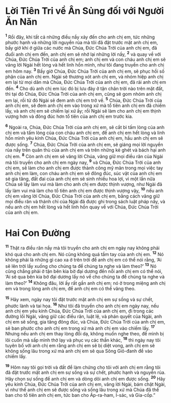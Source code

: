 # Lời Tiên Tri về Ân Sủng đối với Người Ăn Năn
<sup><b>1</b></sup> Rồi đây, khi tất cả những điều nầy xảy đến cho anh chị em, tức những phước hạnh và những lời nguyền rủa mà tôi đã đặt trước mặt anh chị em, bấy giờ khi ở giữa các nước mà Chúa, Ðức Chúa Trời của anh chị em, đã đuổi anh chị em đến, anh chị em sẽ nhớ lại những lời nầy, <sup><b>2</b></sup> và quay về với Chúa, Ðức Chúa Trời của anh chị em; anh chị em và con cháu anh chị em sẽ vâng lời Ngài hết lòng và hết linh hồn mình, như tôi đang truyền cho anh chị em hôm nay. <sup><b>3</b></sup> Bấy giờ Chúa, Ðức Chúa Trời của anh chị em, sẽ phục hồi số phận của anh chị em. Ngài sẽ thương xót anh chị em, và nhóm hiệp anh chị em lại từ mọi dân mà Chúa, Ðức Chúa Trời của anh chị em, đã rải anh chị em đến. <sup><b>4</b></sup> Cho dù anh chị em lúc đó bị lưu đày ở tận chân trời nào trên mặt đất, thì tại đó Chúa, Ðức Chúa Trời của anh chị em, cũng sẽ gom nhóm anh chị em lại, rồi từ đó Ngài sẽ đem anh chị em trở về. <sup><b>5</b></sup> Chúa, Ðức Chúa Trời của anh chị em, sẽ đem anh chị em vào trong xứ mà tổ tiên anh chị em đã chiếm lấy, và anh chị em sẽ chiếm lại xứ ấy; rồi Ngài sẽ làm cho anh chị em thịnh vượng hơn và đông đúc hơn tổ tiên của anh chị em trước kia.

<sup><b>6</b></sup> Ngoài ra, Chúa, Ðức Chúa Trời của anh chị em, sẽ cắt bì tấm lòng của anh chị em và tấm lòng của con cháu anh chị em, để anh chị em hết lòng và linh hồn mình yêu kính Chúa, Ðức Chúa Trời của anh chị em, hầu anh chị em sẽ được sống. <sup><b>7</b></sup> Chúa, Ðức Chúa Trời của anh chị em, sẽ giáng mọi lời nguyền rủa nầy trên quân thù của anh chị em và trên những kẻ ghét và bách hại anh chị em. <sup><b>8</b></sup> Còn anh chị em sẽ vâng lời Chúa, vâng giữ mọi điều răn của Ngài mà tôi truyền cho anh chị em ngày nay, <sup><b>9</b></sup> và Chúa, Ðức Chúa Trời của anh chị em, sẽ làm cho anh chị em được thành công mỹ mãn trong mọi việc tay anh chị em làm, con cháu anh chị em sẽ đông đúc, súc vật của anh chị em sẽ gia tăng, đất đai của anh chị em sẽ sinh nhiều hoa lợi, vì một lần nữa Chúa sẽ lấy làm vui mà làm cho anh chị em được thịnh vượng, như Ngài đã lấy làm vui mà làm cho tổ tiên anh chị em được thịnh vượng vậy, <sup><b>10</b></sup> nếu anh chị em vâng lời Chúa, Ðức Chúa Trời của anh chị em, bằng cách vâng giữ mọi điều răn và thánh chỉ của Ngài đã được ghi trong sách luật pháp nầy, và nếu anh chị em hết lòng và hết linh hồn quay về với Chúa, Ðức Chúa Trời của anh chị em.

# Hai Con Ðường
<sup><b>11</b></sup> Thật ra điều răn nầy mà tôi truyền cho anh chị em ngày nay không phải khó quá cho anh chị em. Nó cũng không quá tầm tay của anh chị em. <sup><b>12</b></sup> Nó không phải là những gì cao xa ở trên trời để anh chị em có thể nói rằng, ‘Ai sẽ lên trời lấy xuống cho chúng ta để chúng ta nghe và làm theo?’ <sup><b>13</b></sup> Nó cũng chẳng phải ở tận bên kia bờ đại dương đến nỗi anh chị em có thể nói, ‘Ai sẽ qua bên kia bờ đại dương lấy nó về cho chúng ta để chúng ta nghe và làm theo?’ <sup><b>14</b></sup> Không đâu, lời ấy rất gần anh chị em; nó ở trong miệng anh chị em và trong lòng anh chị em, để anh chị em có thể vâng theo.

<sup><b>15</b></sup> Hãy xem, ngày nay tôi đặt trước mặt anh chị em sự sống và sự chết, phước lành và tai họa. <sup><b>16</b></sup> Như tôi đã truyền cho anh chị em ngày nay, nếu anh chị em yêu kính Chúa, Ðức Chúa Trời của anh chị em, đi trong các đường lối Ngài, vâng giữ các điều răn, luật lệ, và phán quyết của Ngài, anh chị em sẽ sống, gia tăng đông đúc, và Chúa, Ðức Chúa Trời của anh chị em, sẽ ban phước cho anh chị em trong xứ mà anh chị em vào chiếm lấy. <sup><b>17</b></sup> Nhưng nếu anh chị em thay lòng đổi dạ, không muốn nghe theo, để mình bị lôi cuốn mà sấp mình thờ lạy và phục vụ các thần khác, <sup><b>18</b></sup> thì ngày nay tôi tuyên bố với anh chị em rằng anh chị em sẽ bị diệt vong, anh chị em sẽ không sống lâu trong xứ mà anh chị em sẽ qua Sông Giô-đanh để vào chiếm lấy.

<sup><b>19</b></sup> Hôm nay tôi gọi trời và đất để làm chứng cho tôi với anh chị em rằng tôi đã đặt trước mặt anh chị em sự sống và sự chết, phước hạnh và nguyền rủa. Hãy chọn sự sống để anh chị em và dòng dõi anh chị em được sống. <sup><b>20</b></sup> Hãy yêu kính Chúa, Ðức Chúa Trời của anh chị em, vâng lời Ngài, bám chặt Ngài, vì như thế anh chị em sẽ được sống và sống lâu trong xứ mà Chúa đã thề ban cho tổ tiên anh chị em, tức ban cho Áp-ra-ham, I-sác, và Gia-cốp.”

